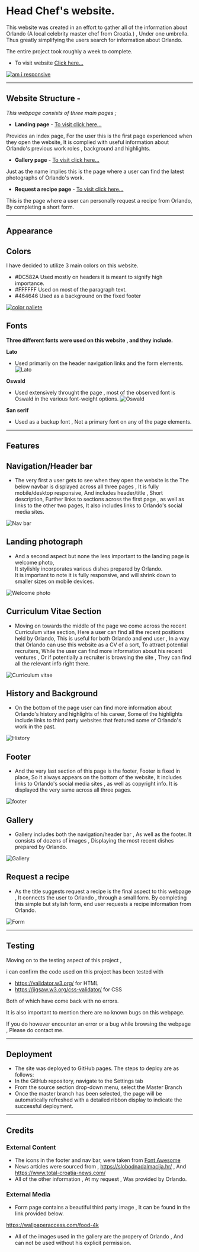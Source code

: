 # Head Chef's website.

This website was created in an effort to gather all of the information about Orlando (A local celebrity master chef from Croatia.) , Under one umbrella.  
Thus greatly simplifying the users search for information about Orlando.

The entire project took roughly a week to complete.

 - To visit website [Click here...](https://karlox01.github.io/My-first-project-repo/)

[![am i responsive](images/readmephotos/am_i_responsive.JPG)](https://github.com/Karlox01/My-first-project-repo/blob/Main/images/readmephotos/am_i_responsive.JPG)

***

## __Website Structure__ -

_This webpage consists of three main pages ;_
*  __Landing page__ - [To visit click here...](https://karlox01.github.io/My-first-project-repo/)

 Provides an index page, For the user this is the first page experienced when they open the website, It is complied with useful information about Orlando's previous work roles , background and highlights.
* __Gallery page__ - [To visit click here...](https://karlox01.github.io/My-first-project-repo/gallery.html)

 Just as the name implies this is the page where a user can find the latest photographs of Orlando's work.

* __Request a recipe page__ - [To visit click here...](https://karlox01.github.io/My-first-project-repo/form.html)

 This is the page where a user can personally request a recipe from Orlando, By completing a short form.

 *** 

 ## __Appearance__

 ## Colors

 I have decided to utilize 3 main colors on this website.

  * #DC582A Used mostly on headers it is meant to signify high importance.
  * #FFFFFF Used on most of the paragraph text.
  * #464646 Used as a background on the fixed footer 

  [![color pallete](images/readmephotos/colors.JPG)](https://raw.githubusercontent.com/Karlox01/My-first-project-repo/Main/images/readmephotos/colors.JPG)

 
## Fonts

__Three different fonts were used on this website , and they include.__  

__Lato__  
* Used primarily on the header navigation links and the form elements.
![Lato](images/readmephotos/Lato.JPG)

__Oswald__   
* Used extensively throught the page , most of the observed font is Oswald in the various font-weight options.
![Oswald](images/readmephotos/Oswald.JPG)

__San serif__
* Used as a backup font , Not a primary font on any of the page elements.
*** 

 ## __Features__

## Navigation/Header bar 

* The very first a user gets to see when they open the website is the 
The below navbar is displayed across all three pages , It is fully mobile/desktop responsive, And includes header/title , Short description, Further links to sections across the first page , as well as links to the other two pages, It also includes links to Orlando's social media sites.

![Nav bar](images/readmephotos/header_nav.JPG)

 ## Landing photograph 

* And a second aspect but none the less important to the landing page is welcome photo,  
It stylishly incorporates various dishes prepared by Orlando.  
It is important to note it is fully responsive, and will shrink down to smaller sizes on mobile devices.

![Welcome photo](/images/readmephotos/hero-image-readme.JPG)

## Curriculum Vitae Section 

* Moving on towards the middle of the page we come across the recent Curriculum vitae section, Here a user can find all the recent positions held by Orlando, This is useful for both Orlando and end user , In a way that Orlando can use this website as a CV of a sort, To attract potential recruiters, While the user can find more information about his recent ventures , Or if potentially a recruiter is browsing the site , They can find all the relevant info right there.

![Curriculum vitae](/images/readmephotos/main-ethos.JPG)

## History and Background 

* On the bottom of the page user can find more information about Orlando's history and highlights of his career, Some of the highlights include links to third party websites that featured some of Orlando's work in the past.

![History](/images/readmephotos/about_me.JPG)


 ## Footer 

* And the very last section of this page is the footer, Footer is fixed in place, So it always appears on the bottom of the website, It includes links to Orlando's social media sites , as well as copyright info. 
It is displayed the very same across all three pages.

![footer](/images/readmephotos/footer.JPG)


## Gallery

* Gallery includes both the navigation/header bar , As well as the footer.
It consists of dozens of images , Displaying the most recent dishes prepared by Orlando.

![Gallery](/images/readmephotos/gallery.JPG)



## Request a recipe

* As the title suggests request a recipe is the final aspect to this webpage , It connects the user to Orlando , through a small form.
By completing this simple but stylish form, end user requests a recipe information from Orlando.

![Form](/images/readmephotos/recipe_request.JPG)


***


## __Testing__

Moving on to the testing aspect of this project , 

i can confirm the code used on this project has been tested with 

- https://validator.w3.org/ for HTML
- https://jigsaw.w3.org/css-validator/ for CSS

Both of which have come back with no errors.

It is also important to mention there are no known bugs on this webpage.

If you do however encounter an error or a bug while browsing the webpage , Please do contact me.

***

## __Deployment__

- The site was deployed to GitHub pages. The steps to deploy are as follows:
- In the GitHub repository, navigate to the Settings tab 
- From the source section drop-down menu, select the Master Branch
- Once the master branch has been selected, the page will be automatically refreshed with a detailed ribbon display to indicate the successful deployment. 


*** 



## __Credits__


### External Content

- The icons in the footer and nav bar, were taken from [Font Awesome](https://fontawesome.com/)
- News articles were sourced from , https://slobodnadalmacija.hr/ , And   
https://www.total-croatia-news.com/
- All of the other information , At my request , Was provided by Orlando.


### External Media


- Form page contains a beautiful third party image , It can be found in the link provided below.

https://wallpaperaccess.com/food-4k

- All of the images used in the gallery are the propery of Orlando , And can not be used without his explicit permission.




